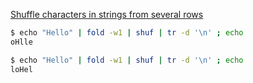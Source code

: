 [Shuffle characters in strings from several rows](https://stackoverflow.com/questions/49596362/bash-shuffle-characters-in-strings-from-several-rows/)

```sh
$ echo "Hello" | fold -w1 | shuf | tr -d '\n' ; echo 
oHlle

$ echo "Hello" | fold -w1 | shuf | tr -d '\n' ; echo 
loHel
```